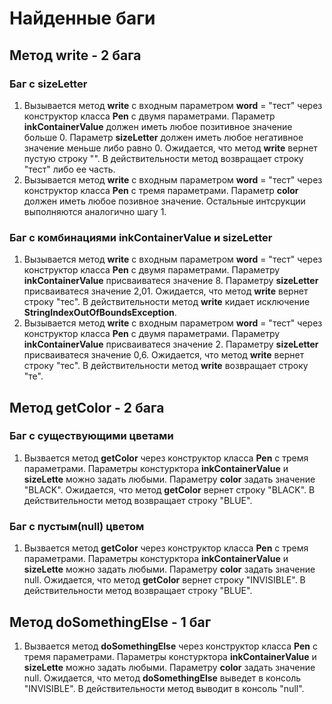 # Найденные баги
## Метод write - 2 бага
### Баг с **sizeLetter**
1. Вызывается метод **write** с входным параметром **word** = "тест" через конструктор класса **Pen** с двумя параметрами. Параметр **inkContainerValue** должен иметь любое позитивное значение больше 0. Параметр **sizeLetter** должен иметь любое негативное значение меньше либо равно 0. Ожидается, что метод **write** вернет пустую строку "". В действительности метод возвращает строку "тест" либо ее часть.
2. Вызывается метод **write** с входным параметром **word** = "тест" через конструктор класса **Pen** с тремя параметрами. Параметр **color** должен иметь любое позивное значение. Остальные интсрукции выполняются аналогично шагу 1.
### Баг с комбинациями **inkContainerValue** и **sizeLetter**
1. Вызывается метод **write** с входным параметром **word** = "тест" через конструктор класса **Pen** с двумя параметрами. Параметру **inkContainerValue** присваиватеся значение 8. Параметру **sizeLetter** присваиватеся значение 2,01. Ожидается, что метод **write** вернет строку "тес". В действительности метод **write** кидает исключение **StringIndexOutOfBoundsException**.
2. Вызывается метод **write** с входным параметром **word** = "тест" через конструктор класса **Pen** с двумя параметрами. Параметру **inkContainerValue** присваиватеся значение 2. Параметру **sizeLetter** присваиватеся значение 0,6. Ожидается, что метод **write** вернет строку "тес". В действительности метод **write** возвращает строку "те".<br/>
## Метод getColor - 2 бага
### Баг с существующими цветами
1. Вызвается метод **getColor** через конструктор класса **Pen** с тремя параметрами. Параметры констурктора **inkContainerValue** и **sizeLette** можно задать любыми. Параметру **color** задать значение "BLACK". Ожидается, что метод **getColor** вернет строку "BLACK". В действительности метод возвращает строку "BLUE".
### Баг с пустым(null) цветом
1. Вызвается метод **getColor** через конструктор класса **Pen** с тремя параметрами. Параметры констурктора **inkContainerValue** и **sizeLette** можно задать любыми. Параметру **color** задать значение null. Ожидается, что метод **getColor** вернет строку "INVISIBLE". В действительности метод возвращает строку "BLUE".<br/>
## Метод doSomethingElse - 1 баг
1. Вызвается метод **doSomethingElse** через конструктор класса **Pen** с тремя параметрами. Параметры констурктора **inkContainerValue** и **sizeLette** можно задать любыми. Параметру **color** задать значение null. Ожидается, что метод **doSomethingElse** выведет в консоль "INVISIBLE". В действительности метод выводит в консоль "null".

